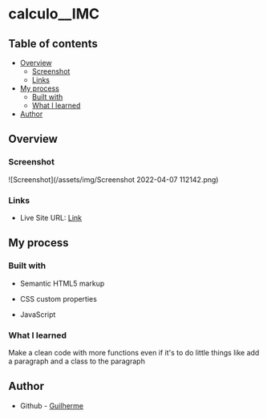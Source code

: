 # calculo__IMC

## Table of contents

- [Overview](#overview)
  - [Screenshot](#screenshot)
  - [Links](#links)
- [My process](#my-process)
  - [Built with](#built-with)
  - [What I learned](#what-i-learned)
- [Author](#author)


## Overview

### Screenshot

![Screenshot](/assets/img/Screenshot 2022-04-07 112142.png)

### Links

- Live Site URL: [Link](https://glrmfranco.github.io/calculo__IMC/)

## My process

### Built with

- Semantic HTML5 markup

- CSS custom properties

- JavaScript
  

### What I learned

Make a clean code with more functions even if it's to do little things like add a paragraph and a class to the paragraph

## Author

- Github - [Guilherme](https://github.com/Glrmfranco)

